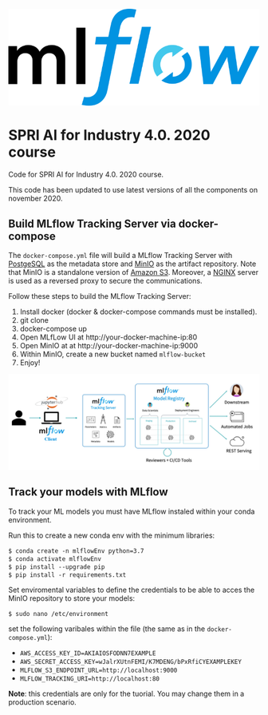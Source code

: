 [![MlFLOW](img/mlflow-logo.png)](https://mlflow.org)

# SPRI AI for Industry 4.0. 2020 course
Code for SPRI AI for Industry 4.0. 2020 course.

This code has been updated to use latest versions of all the components on november 2020.

## Build MLflow Tracking Server via docker-compose
The ``docker-compose.yml`` file will build a MLflow Tracking Server with [PostgeSQL](https://www.postgresql.org/) as the metadata store and [MinIO](https://min.io/) as the artifact repository. Note that MinIO is a standalone version of [Amazon S3](https://aws.amazon.com/s3/?nc1=h_ls). Moreover, a [NGINX](https://www.nginx.com/) server is used as a reversed proxy to secure the communications.

Follow these steps to build the MLflow Tracking Server:

1. Install docker (docker & docker-compose commands must be installed).
2. git clone
3. docker-compose up
4. Open MLfLow UI at http://your-docker-machine-ip:80
5. Open MinIO at at http://your-docker-machine-ip:9000
6. Within MinIO, create a new bucket named ``mlflow-bucket``
5. Enjoy!


![MLflow Tracking SErver](img/MLflow_architecture.png)


## Track your models with MLflow
To track your ML models you must have MLflow instaled within your conda environment.

Run this to create a new conda env with the minimum libraries:
```
$ conda create -n mlflowEnv python=3.7
$ conda activate mlflowEnv
$ pip install --upgrade pip
$ pip install -r requirements.txt
```

Set enviromental variables to define the credentials to be able to acces the MinIO repository to store your models:

```
$ sudo nano /etc/environment
```

set the following varibales within the file (the same as in the ``docker-compose.yml``):
- ``AWS_ACCESS_KEY_ID=AKIAIOSFODNN7EXAMPLE``
- ``AWS_SECRET_ACCESS_KEY=wJalrXUtnFEMI/K7MDENG/bPxRfiCYEXAMPLEKEY``
- ``MLFLOW_S3_ENDPOINT_URL=http://localhost:9000``
- ``MLFLOW_TRACKING_URI=http://localhost:80``

**Note**: this credentials are only for the tuorial. You may change them in a production scenario.
